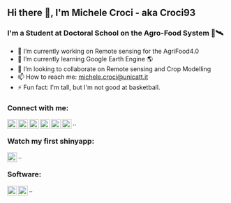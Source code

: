 ##  Hi there 👋, I'm Michele Croci - aka Croci93

### I'm a Student at Doctoral School on the Agro-Food System 🌱🛰
- 🔭 I’m currently working on Remote sensing for the AgriFood4.0
- 🌱 I’m currently learning Google Earth Engine 🌎
- 👯 I’m looking to collaborate on Remote sensing and Crop Modelling
- 📫 How to reach me: michele.croci@unicatt.it
- ⚡ Fun fact: I'm tall, but I'm not good at basketball.

### Connect with me: 
[<img align="left" alt="Croci93 | Twitter" width="22px" src="https://cdn.jsdelivr.net/npm/simple-icons@v3/icons/twitter.svg" />][twitter]
[<img align="left" alt="Croci93 | LinkedIn" width="22px" src="https://cdn.jsdelivr.net/npm/simple-icons@v3/icons/linkedin.svg" />][linkedin]
[<img align="left" alt="Croci93 | Instagram" width="22px" src="https://cdn.jsdelivr.net/npm/simple-icons@v3/icons/instagram.svg" />][instagram]
[<img align="left" alt="Croci93 | Facebook" width="22px" src="https://cdn.jsdelivr.net/npm/simple-icons@3.13.0/icons/facebook.svg" />][Facebook]
[<img align="left" alt="Croci93 | Researchgate" width="22px" src="https://cdn.jsdelivr.net/npm/simple-icons@3.13.0/icons/researchgate.svg" />][Researchgate]
[<img align="left" alt="Croci93 | Website" width="22px" src="https://cdn.jsdelivr.net/npm/simple-icons@3.13.0/icons/internetexplorer.svg" />][Website]
     ..

### Watch my first shinyapp:
[<img align="left" alt="Croci93 | RStudio" width="22px" src="https://cdn.jsdelivr.net/npm/simple-icons@3.13.0/icons/rstudio.svg" />][RStudio]
     ..


### Software: 
<img align="left" alt="Croci93 | Twitter" width="22px" src="https://cdn.jsdelivr.net/npm/simple-icons@v3/icons/rstudio.svg" />
<img align="left" alt="Croci93 | Twitter" width="22px" src="https://cdn.jsdelivr.net/npm/simple-icons@v3/icons/python.svg" />
     ..

[twitter]: https://twitter.com/croci93
[instagram]: https://instagram.com/michele.croci
[linkedin]: https://www.linkedin.com/in/michele-croci-265abb133/
[RStudio]: https://croci93.shinyapps.io/prosail_UCSCFieldCropsGroup/
[Facebook]: https://www.facebook.com/michele.croci.7330
[Researchgate]: https://www.researchgate.net/profile/Michele-Croci
[Website]: https://www.MCroci.github.io



